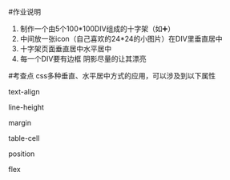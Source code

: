#作业说明
1. 制作一个由5个100*100DIV组成的十字架（如➕）
2. 中间放一张icon（自己喜欢的24*24的小图片）在DIV里垂直居中
3. 十字架页面垂直居中水平居中
4. 每一个DIV要有边框 阴影尽量的让其漂亮

#考查点
css多种垂直、水平居中方式的应用，可以涉及到以下属性

text-align

line-height

margin

table-cell

position

flex
